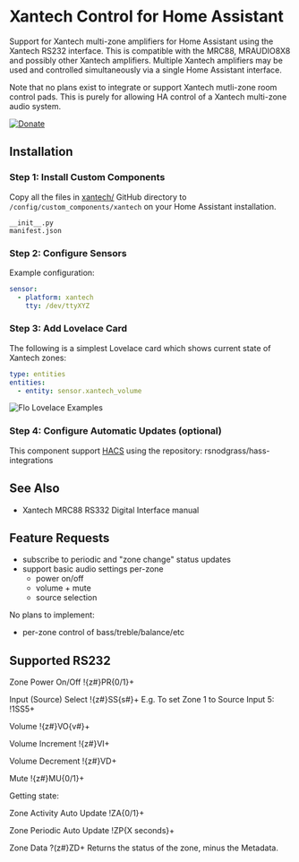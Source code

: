 # Xantech Control for Home Assistant

Support for Xantech multi-zone amplifiers for Home Assistant using the Xantech RS232 interface. This is compatible with the MRC88, MRAUDIO8X8 and possibly other Xantech amplifiers. Multiple Xantech amplifiers may be used and controlled simultaneously via a single Home Assistant interface.

Note that no plans exist to integrate or support Xantech mutli-zone room control pads. This is purely for allowing HA control of a Xantech multi-zone audio system.

[![Donate](https://img.shields.io/badge/Donate-PayPal-green.svg)](YOUR_EMAIL_CODE)

## Installation

### Step 1: Install Custom Components

Copy all the files in [xantech/](https://github.com/rsnodgrass/hass-integrations/tree/master/xantech) GitHub directory to `/config/custom_components/xantech` on your Home Assistant installation.

```
__init__.py 
manifest.json
```

### Step 2: Configure Sensors

Example configuration:

```yaml
sensor:
  - platform: xantech
    tty: /dev/ttyXYZ
```

### Step 3: Add Lovelace Card

The following is a simplest Lovelace card which shows current state of Xantech zones:

```yaml
type: entities
entities:
  - entity: sensor.xantech_volume
```

![Flo Lovelace Examples](https://github.com/rsnodgrass/hass-integrations/blob/master/custom_components/flo/lovelace/entities.png?raw=true)

### Step 4: Configure Automatic Updates (optional)

This component support [HACS](https://github.com/custom-components/hacs) using the repository: rsnodgrass/hass-integrations

## See Also

* Xantech MRC88 RS332 Digital Interface manual

## Feature Requests

* subscribe to periodic and "zone change" status updates
* support basic audio settings per-zone
  - power on/off
  - volume + mute
  - source selection

No plans to implement:

* per-zone control of bass/treble/balance/etc

## Supported RS232

Zone Power On/Off
!{z#}PR{0/1}+ 

Input (Source) Select
!{z#}SS{s#}+ 
E.g. To set Zone 1 to Source Input 5: !1SS5+

Volume
!{z#}VO{v#}+ 

Volume Increment
!{z#}VI+ 

Volume Decrement
!{z#}VD+ 

Mute
!{z#}MU{0/1}+ 

Getting state:

Zone Activity Auto Update
!ZA{0/1}+ 

Zone Periodic Auto Update
!ZP{X seconds}+ 

Zone Data
?(z#}ZD+ 
Returns the status of the zone, minus the Metadata. 
